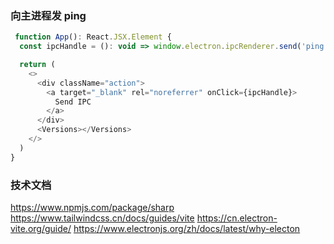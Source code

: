 

### 向主进程发 ping
```javascript
 function App(): React.JSX.Element {
  const ipcHandle = (): void => window.electron.ipcRenderer.send('ping')

  return (
    <>
      <div className="action">
        <a target="_blank" rel="noreferrer" onClick={ipcHandle}>
          Send IPC
        </a>
      </div>
      <Versions></Versions>
    </>
  )
}
 ```

 ### 技术文档
https://www.npmjs.com/package/sharp
https://www.tailwindcss.cn/docs/guides/vite
https://cn.electron-vite.org/guide/
https://www.electronjs.org/zh/docs/latest/why-electon